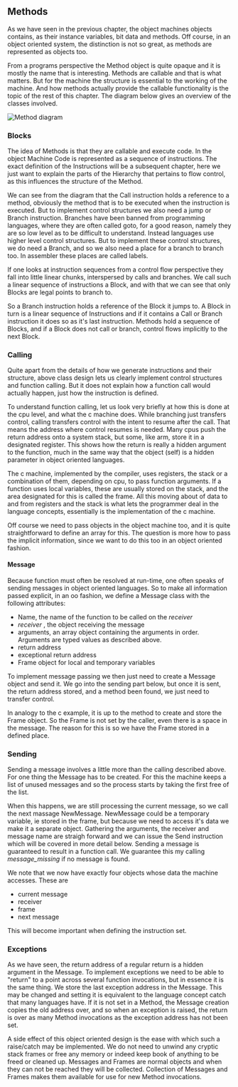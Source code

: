 ## Methods

As we have seen in the previous chapter, the object machines objects contains,
as their instance variables, bit data and methods. Off course, in an object oriented system,
the distinction is not so great, as methods are represented as objects too.

From a programs perspective the Method object is quite opaque and it is mostly
the name that is interesting. Methods are callable and that is what matters.
But for the machine the structure is essential to the working of the machine.
And how methods actually provide the callable functionality is the topic of the rest of this chapter.
The diagram below gives an overview of the classes involved.

![Method diagram](http://yuml.me/23cef8f6)

### Blocks

The idea of Methods is that they are callable and execute code.
In the object Machine Code is represented as a sequence of instructions.
The exact definition of the Instructions will be a subsequent chapter,
here we just want to explain the parts of the Hierarchy that pertains to flow control,
as this influences the structure of the Method.

We can see from the diagram that the Call instruction holds a reference to a method,
obviously the method that is to be executed when the instruction is executed.
But to implement control structures we also need a jump or Branch instruction.
Branches have been banned from programming languages, where they are often called goto,
for a good reason, namely they are so low level as to be difficult to understand.
Instead languages use higher level control structures. But to implement these control structures,
we do need a Branch, and so we also need a place for a branch to branch too.
In assembler these places are called labels.

If one looks at instruction sequences from a control flow perspective they fall
into little linear chunks, interspersed by calls and branches. We call such a
linear sequence of instructions a Block, and with that we can see that only
Blocks are legal points to branch to.

So a Branch instruction holds a reference of the Block it jumps to.
A Block in turn is a linear sequence of Instructions and if it contains a Call
or Branch instruction it does so as it's last instruction.
Methods hold a sequence of Blocks, and if a Block does not call or branch,
control flows implicitly to the next Block. 
 

### Calling

Quite apart from the details of how we generate instructions and their structure,
above class design lets us clearly implement control structures and function calling.
But it does not explain how a function call would actually happen, just how the instruction is defined.

To understand function calling, let us look very briefly at how this is done at the cpu level,
and what the c machine does. While branching just transfers control,
calling transfers control with the intent to resume after the call.
That means the address where control resumes is needed.
Many cpus push the return address onto a system stack, but some, like arm, store it in a designated register.
This shows how the return is really a hidden argument to the function,
much in the same way that the object (self) is  a hidden parameter in object oriented languages.

The c machine, implemented by the compiler, uses registers, the stack or a combination of them,
depending on cpu, to pass function arguments. If a function uses local variables,
these are usually stored on the stack, and the area designated for this is called the frame.
All this moving about of data to and from registers and the stack is what lets the programmer
deal in the language concepts, essentially is the implementation of the c machine.

Off course we need to pass objects in the object machine too, and it is quite straightforward
to define an array for this. The question is more how to pass the implicit information,
since we want to do this too in an object oriented fashion.

#### Message

Because function must often be resolved at run-time, one often speaks of sending messages
in object oriented languages. So to make all information passed explicit, in an oo fashion,
we define a Message class with the following attributes:

- Name, the name of the function to be called on the *receiver*
- *receiver* , the object receiving the message
- arguments, an array object containing the arguments in order. Arguments are typed values as described above.
- return address
- exceptional return address
- Frame object for local and temporary variables


To implement message passing we then just need to create a Message object and send it.
We go into the sending part below, but once it is sent, the return address stored,
and a method been found, we just need to transfer control.

In analogy to the c example, it is up to the method to create and store the Frame object.
So the Frame is not set by the caller, even there is a space in the message.
The reason for this is so we have the Frame stored in a defined place.

### Sending

Sending a message involves a little more than the calling described above.
For one thing the Message has to be created. For this the machine keeps a list of unused
messages and so the process starts by taking the first free of the list.

When this happens, we are still processing the current message, so we call the next massage NewMessage. NewMessage could be a temporary variable, ie stored in the frame,
but because we need to access it's data we make it a separate object.
Gathering the arguments, the receiver and message name are straigh forward
and we can issue the Send instruction which will be covered in more detail below.
Sending a message is guaranteed to result in a function call.
We guarantee this my calling *message_missing* if no message is found.

We note that we now have exactly four objects whose data the machine accesses.
These are

- current message
- receiver
- frame
- next message

This will become important when defining the instruction set.

### Exceptions

As we have seen, the return address of a regular return is a hidden argument in the Message. 
To implement exceptions we need to be able to "return" to a point across several function invocations,
but in essence it is the same thing. We store the last exception address in the Message.
This may be changed and setting it is equivalent to the language concept catch that many languages have.
If it is not set in a Method, the Message creation copies the old address over,
and so when an exception is raised, the return is over as many Method invocations as
the exception address has not been set.

A side effect of this object oriented design is the ease with which such a raise/catch may be
implemented. We do not need to unwind any cryptic stack frames or free any memory or indeed
keep book of anything to be freed or cleaned up. Messages and Frames are normal objects
and when they can not be reached they will be collected. Collection of Messages and
Frames makes them available for use for new Method invocations.

